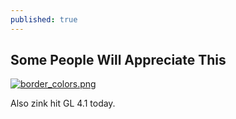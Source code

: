 ```yaml
---
published: true
---
```

## Some People Will Appreciate This

[![border_colors.png]({{site.url}}/assets/border_colors.png)]({{site.url}}/assets/border_colors.png)

Also zink hit GL 4.1 today.